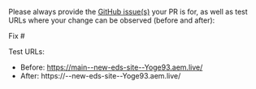 Please always provide the [GitHub issue(s)](../issues) your PR is for, as well as test URLs where your change can be observed (before and after):

Fix #<gh-issue-id>

Test URLs:
- Before: https://main--new-eds-site--Yoge93.aem.live/
- After: https://<branch>--new-eds-site--Yoge93.aem.live/

